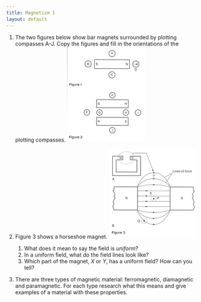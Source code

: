 ```yaml
---
title: Magnetism 1
layout: default
---
```

1. The two figures below show bar magnets surrounded by plotting compasses A-J.  Copy the figures and fill in the orientations of the plotting compasses.
    ![](img/magnets-1a.PNG)

1. Figure 3 shows a horseshoe magnet.
    ![](img/magnets-1b.PNG)
    1. What does it mean to say the field is *uniform*?
    1. In a uniform field, what do the field lines look like?
    1. Which part of the magnet, *X* or *Y*, has a uniform field?  How can you tell?

1. There are three types of magnetic material: ferromagnetic, diamagnetic and paramagnetic.  For each type research what this means and give examples of a material with these properties.
